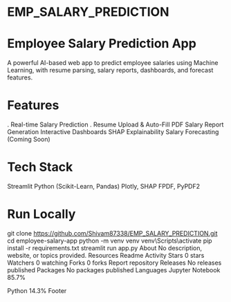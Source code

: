 # EMP_SALARY_PREDICTION
# Employee Salary Prediction App
   A powerful AI-based web app to predict employee salaries using Machine Learning, with resume parsing, salary reports, dashboards, and forecast features.

# Features
  . Real-time Salary Prediction
  . Resume Upload & Auto-Fill
   PDF Salary Report Generation
   Interactive Dashboards
   SHAP Explainability
   Salary Forecasting (Coming Soon)
# Tech Stack
   Streamlit
   Python (Scikit-Learn, Pandas)
    Plotly, SHAP
   FPDF, PyPDF2
# Run Locally
  git clone https://github.com/Shivam87338/EMP_SALARY_PREDICTION.git
  cd employee-salary-app
  python -m venv venv
  venv\Scripts\activate
  pip install -r requirements.txt
  streamlit run app.py
About
No description, website, or topics provided.
Resources
 Readme
 Activity
Stars
 0 stars
Watchers
 0 watching
Forks
 0 forks
Report repository
Releases
No releases published
Packages
No packages published
Languages
Jupyter Notebook
85.7%
 
Python
14.3%
Footer
